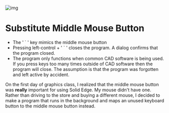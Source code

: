 ![img](https://i.imgur.com/sMuGTol.jpg)
# Substitute Middle Mouse Button

* The ' ` ' key mimics the middle mouse button
* Pressing left-control + ' ` ' closes the program. A dialog confirms that the program closed.
* The program only functions when common CAD software is being used. If you press keys too many times outside of CAD software
then the program will close. The assumption is that the program was
forgotten and left active by accident.

On the first day of graphics class, I realized that the middle mouse button was **really** important
for using Solid Edge. My mouse didn't have one. Rather than driving to the store and buying a different mouse, I decided
to make a program that runs in the background and maps an unused keyboard button to the middle mouse button instead.